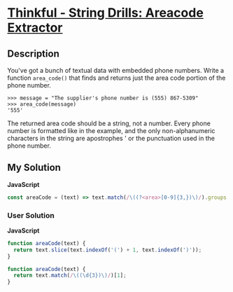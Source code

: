 # [Thinkful - String Drills: Areacode Extractor](https://www.codewars.com/kata/585a36b445376cbc22000072)

## Description

You've got a bunch of textual data with embedded phone numbers. Write a function `area_code()` that finds and returns just the area code portion of the phone number.

```
>>> message = "The supplier's phone number is (555) 867-5309"
>>> area_code(message)
'555'
```

The returned area code should be a string, not a number. Every phone number is formatted like in the example, and the only non-alphanumeric characters in the string are apostrophes ' or the punctuation used in the phone number.

## My Solution

**JavaScript**

```js
const areaCode = (text) => text.match(/\((?<area>[0-9]{3,})\)/).groups.area;
```

### User Solution

**JavaScript**

```js
function areaCode(text) {
  return text.slice(text.indexOf('(') + 1, text.indexOf(')'));
}
```

```js
function areaCode(text) {
  return text.match(/\((\d{3})\)/)[1];
}
```
